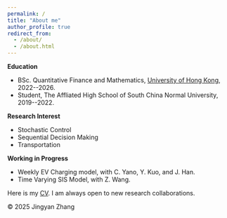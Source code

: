 ```yaml
---
permalink: /
title: "About me"
author_profile: true
redirect_from: 
  - /about/
  - /about.html
---
```


**Education**  
- BSc. Quantitative Finance and Mathematics, [University of Hong Kong]([https://www.hku.hk](https://www.hku.hk/)), 2022--2026.
- Student, The Affliated High School of South China Normal University, 2019--2022.

**Research Interest**
- Stochastic Control
- Sequential Decision Making
- Transportation

**Working in Progress**  
- Weekly EV Charging model, with C. Yano, Y. Kuo, and J. Han.
- Time Varying SIS Model, with Z. Wang.

Here is my [CV](/assets/Zhang_Jingyan_Resume_Application.pdf). I am always open to new research collaborations.

<footer>
    <p>© 2025 Jingyan Zhang</p>
    <script type="text/javascript" id="mapmyvisitors" src="https://mapmyvisitors.com/map.js?cl=ffffff&w=300&t=tt&d=PJGHYl0CjG8zHjiAFTQLa532eEU8r_LnrpEwdBUvHA8&co=2d78ad&cmo=3acc3a&cmn=ff5353&ct=ffffff"></script>
</footer>
